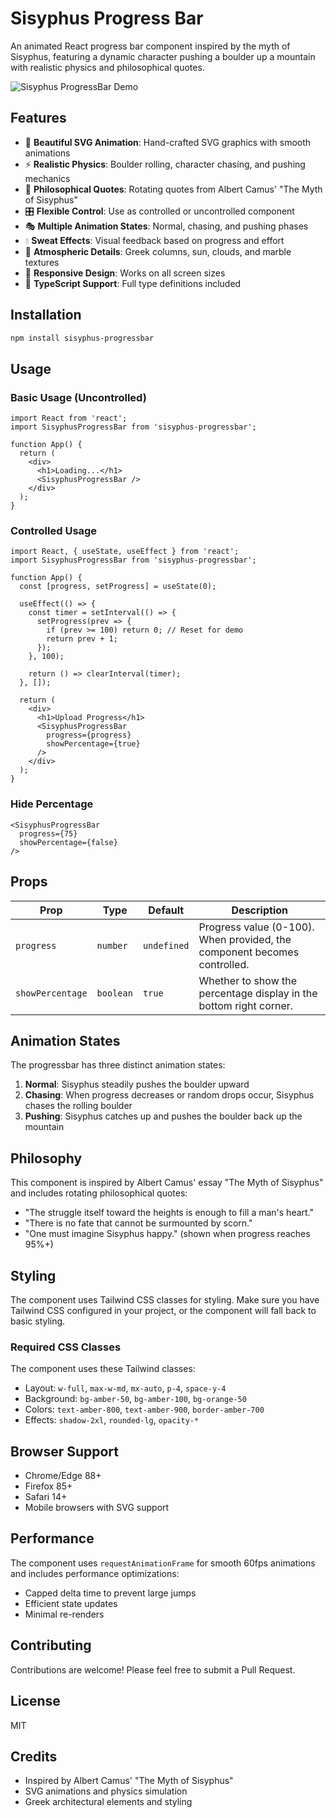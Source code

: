 # Sisyphus Progress Bar

An animated React progress bar component inspired by the myth of Sisyphus, featuring a dynamic character pushing a boulder up a mountain with realistic physics and philosophical quotes.

![Sisyphus ProgressBar Demo](https://via.placeholder.com/600x300/F59E0B/FFFFFF?text=Sisyphus+ProgressBar+Demo)

## Features

- 🎨 **Beautiful SVG Animation**: Hand-crafted SVG graphics with smooth animations
- ⚡ **Realistic Physics**: Boulder rolling, character chasing, and pushing mechanics
- 📖 **Philosophical Quotes**: Rotating quotes from Albert Camus' "The Myth of Sisyphus"
- 🎛️ **Flexible Control**: Use as controlled or uncontrolled component
- 🎭 **Multiple Animation States**: Normal, chasing, and pushing phases
- 💧 **Sweat Effects**: Visual feedback based on progress and effort
- 🌅 **Atmospheric Details**: Greek columns, sun, clouds, and marble textures
- 📱 **Responsive Design**: Works on all screen sizes
- 🎯 **TypeScript Support**: Full type definitions included

## Installation

```bash
npm install sisyphus-progressbar
```

## Usage

### Basic Usage (Uncontrolled)

```tsx
import React from 'react';
import SisyphusProgressBar from 'sisyphus-progressbar';

function App() {
  return (
    <div>
      <h1>Loading...</h1>
      <SisyphusProgressBar />
    </div>
  );
}
```

### Controlled Usage

```tsx
import React, { useState, useEffect } from 'react';
import SisyphusProgressBar from 'sisyphus-progressbar';

function App() {
  const [progress, setProgress] = useState(0);

  useEffect(() => {
    const timer = setInterval(() => {
      setProgress(prev => {
        if (prev >= 100) return 0; // Reset for demo
        return prev + 1;
      });
    }, 100);

    return () => clearInterval(timer);
  }, []);

  return (
    <div>
      <h1>Upload Progress</h1>
      <SisyphusProgressBar 
        progress={progress} 
        showPercentage={true} 
      />
    </div>
  );
}
```

### Hide Percentage

```tsx
<SisyphusProgressBar 
  progress={75} 
  showPercentage={false} 
/>
```

## Props

| Prop | Type | Default | Description |
|------|------|---------|-------------|
| `progress` | `number` | `undefined` | Progress value (0-100). When provided, the component becomes controlled. |
| `showPercentage` | `boolean` | `true` | Whether to show the percentage display in the bottom right corner. |

## Animation States

The progressbar has three distinct animation states:

1. **Normal**: Sisyphus steadily pushes the boulder upward
2. **Chasing**: When progress decreases or random drops occur, Sisyphus chases the rolling boulder
3. **Pushing**: Sisyphus catches up and pushes the boulder back up the mountain

## Philosophy

This component is inspired by Albert Camus' essay "The Myth of Sisyphus" and includes rotating philosophical quotes:

- "The struggle itself toward the heights is enough to fill a man's heart."
- "There is no fate that cannot be surmounted by scorn."
- "One must imagine Sisyphus happy." (shown when progress reaches 95%+)

## Styling

The component uses Tailwind CSS classes for styling. Make sure you have Tailwind CSS configured in your project, or the component will fall back to basic styling.

### Required CSS Classes

The component uses these Tailwind classes:
- Layout: `w-full`, `max-w-md`, `mx-auto`, `p-4`, `space-y-4`
- Background: `bg-amber-50`, `bg-amber-100`, `bg-orange-50`
- Colors: `text-amber-800`, `text-amber-900`, `border-amber-700`
- Effects: `shadow-2xl`, `rounded-lg`, `opacity-*`

## Browser Support

- Chrome/Edge 88+
- Firefox 85+
- Safari 14+
- Mobile browsers with SVG support

## Performance

The component uses `requestAnimationFrame` for smooth 60fps animations and includes performance optimizations:
- Capped delta time to prevent large jumps
- Efficient state updates
- Minimal re-renders

## Contributing

Contributions are welcome! Please feel free to submit a Pull Request.

## License

MIT

## Credits

- Inspired by Albert Camus' "The Myth of Sisyphus"
- SVG animations and physics simulation
- Greek architectural elements and styling
